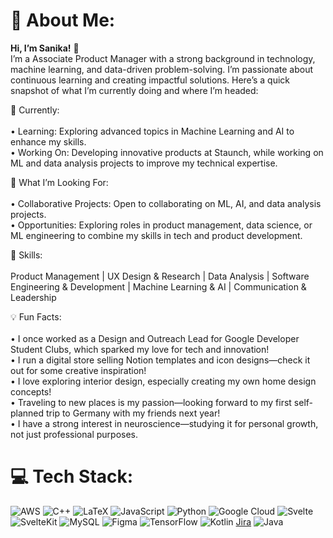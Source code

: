 # 💫 About Me:
**Hi, I’m Sanika!** 👋<br>I’m a Associate Product Manager with a strong background in technology, machine learning, and data-driven problem-solving. I’m passionate about continuous learning and creating impactful solutions. Here’s a quick snapshot of what I’m currently doing and where I’m headed:<br><be>

🌱 Currently:<br><br>	•	Learning: Exploring advanced topics in Machine Learning and AI to enhance my skills.<br>	•	Working On: Developing innovative products at Staunch, while working on ML and data analysis projects to improve my technical expertise.<br><be>

🚀 What I’m Looking For:<br><br>	•	Collaborative Projects: Open to collaborating on ML, AI, and data analysis projects.<br>	•	Opportunities: Exploring roles in product management, data science, or ML engineering to combine my skills in tech and product development.<br><be>

🔧 Skills:<br><br>
Product Management | UX Design & Research | Data Analysis | Software Engineering & Development | Machine Learning & AI | Communication & Leadership <be><be>


💡 Fun Facts:<br><br>	•	I once worked as a Design and Outreach Lead for Google Developer Student Clubs, which sparked my love for tech and innovation!<br>	•	I run a digital store selling Notion templates and icon designs—check it out for some creative inspiration!<br>	•	I love exploring interior design, especially creating my own home design concepts!<br>	•	Traveling to new places is my passion—looking forward to my first self-planned trip to Germany with my friends next year!<br>	•	I have a strong interest in neuroscience—studying it for personal growth, not just professional purposes.<br>


# 💻 Tech Stack:
![AWS](https://img.shields.io/badge/AWS-%23FF9900.svg?style=for-the-badge&logo=amazon-aws&logoColor=white) ![C++](https://img.shields.io/badge/c++-%2300599C.svg?style=for-the-badge&logo=c%2B%2B&logoColor=white) ![LaTeX](https://img.shields.io/badge/latex-%23008080.svg?style=for-the-badge&logo=latex&logoColor=white) ![JavaScript](https://img.shields.io/badge/javascript-%23323330.svg?style=for-the-badge&logo=javascript&logoColor=%23F7DF1E) ![Python](https://img.shields.io/badge/python-3670A0?style=for-the-badge&logo=python&logoColor=ffdd54) ![Google Cloud](https://img.shields.io/badge/GoogleCloud-%234285F4.svg?style=for-the-badge&logo=google-cloud&logoColor=white) ![Svelte](https://img.shields.io/badge/svelte-%23f1413d.svg?style=for-the-badge&logo=svelte&logoColor=white) ![SvelteKit](https://img.shields.io/badge/sveltekit-%23ff3e00.svg?style=for-the-badge&logo=svelte&logoColor=white) ![MySQL](https://img.shields.io/badge/mysql-4479A1.svg?style=for-the-badge&logo=mysql&logoColor=white) ![Figma](https://img.shields.io/badge/figma-%23F24E1E.svg?style=for-the-badge&logo=figma&logoColor=white) ![TensorFlow](https://img.shields.io/badge/TensorFlow-%23FF6F00.svg?style=for-the-badge&logo=TensorFlow&logoColor=white)
![Kotlin](https://img.shields.io/badge/kotlin-%237F52FF.svg?style=for-the-badge&logo=kotlin&logoColor=white) [Jira](https://img.shields.io/badge/jira-%230A0FFF.svg?style=for-the-badge&logo=jira&logoColor=white) ![Java](https://img.shields.io/badge/java-%23ED8B00.svg?style=for-the-badge&logo=openjdk&logoColor=white)

